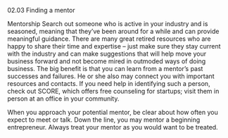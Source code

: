 02.03 Finding a mentor

Mentorship
Search out someone who is active in your industry and is seasoned, meaning that they’ve been around for a while and can provide meaningful guidance. There are many great retired resources who are happy to share their time and expertise – just make sure they stay current with the industry and can make suggestions that will help move your business forward and not become mired in outmoded ways of doing business. The big benefit is that you can learn from a mentor’s past successes and failures. He or she also may connect you with important resources and contacts. If you need help in identifying such a person, check out SCORE, which offers free counseling for startups; visit them in person at an office in your community.

When you approach your potential mentor, be clear about how often you expect to meet or talk. Down the line, you may mentor a beginning entrepreneur. Always treat your mentor as you would want to be treated. 
